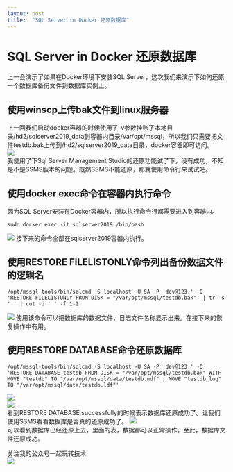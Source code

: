 ```yaml
---
layout: post
title:  "SQL Server in Docker 还原数据库"
---
```


# SQL Server in Docker 还原数据库
上一会演示了如果在Docker环境下安装SQL Server，这次我们来演示下如何还原一个数据库备份文件到数据库实例上。   
## 使用winscp上传bak文件到linux服务器
上一回我们启动docker容器的时候使用了-v参数挂账了本地目录/hd2/sqlserver2019_data到容器内目录/var/opt/mssql，所以我们只需要把文件testdb.bak上传到/hd2/sqlserver2019_data目录，docker容器即可访问。  
 ![](https://www.cnblogs.com/images/cnblogs_com/kklldog/1401672/o_TIM%e6%88%aa%e5%9b%be20190731144335.jpg)   
我使用了下Sql Server Management Studio的还原功能试了下，没有成功，不知是不是SSMS版本的问题。既然SSMS不能还原，那就使用命令行来试试吧。   
## 使用docker exec命令在容器内执行命令
因为SQL Server安装在Docker容器内，所以执行命令行都需要进入到容器内。   
```
sudo docker exec -it sqlserver2019 /bin/bash
```
![](https://www.cnblogs.com/images/cnblogs_com/kklldog/1401672/o_QQ%e6%88%aa%e5%9b%be20190801001331.png)
接下来的命令全部在sqlserver2019容器内执行。
## 使用RESTORE FILELISTONLY命令列出备份数据文件的逻辑名
```
/opt/mssql-tools/bin/sqlcmd -S localhost -U SA -P 'dev@123,' -Q 'RESTORE FILELISTONLY FROM DISK = "/var/opt/mssql/testdb.bak"' | tr -s ' ' | cut -d ' ' -f 1-2
```
![](https://www.cnblogs.com/images/cnblogs_com/kklldog/1401672/o_TIM%e6%88%aa%e5%9b%be20190731154320.jpg)
使用该命令可以把数据库的数据文件，日志文件名称显示出来。在接下来的恢复操作中有用。
## 使用RESTORE DATABASE命令还原数据库
```
/opt/mssql-tools/bin/sqlcmd -S localhost -U SA -P 'dev@123,' -Q 'RESTORE DATABASE testdb FROM DISK = "/var/opt/mssql/testdb.bak" WITH MOVE "testdb" TO "/var/opt/mssql/data/testdb.mdf" , MOVE "testdb_log" TO "/var/opt/mssql/data/testdb.ldf"'
```   
![](https://www.cnblogs.com/images/cnblogs_com/kklldog/1401672/o_TIM%e6%88%aa%e5%9b%be20190731154342.jpg)   
![](https://www.cnblogs.com/images/cnblogs_com/kklldog/1401672/o_TIM%e6%88%aa%e5%9b%be20190731154432.jpg)   
看到RESTORE DATABASE successfully的时候表示数据库还原成功了。让我们使用SSMS看看数据库是否真的还原成功了。
![](https://www.cnblogs.com/images/cnblogs_com/kklldog/1401672/o_TIM%e6%88%aa%e5%9b%be20190731154250.jpg)   
可以看到数据库已经还原上去，里面的表，数据都可以正常操作。至此，数据库文件还原成功。

    
关注我的公众号一起玩转技术   
![](https://s1.ax1x.com/2020/06/29/NfQjds.jpg)